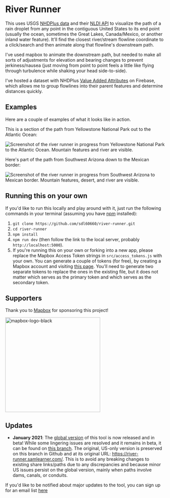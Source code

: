 # River Runner

This uses USGS [NHDPlus data](https://www.usgs.gov/core-science-systems/ngp/national-hydrography/nhdplus-high-resolution) and their [NLDI API](https://waterdata.usgs.gov/blog/nldi-intro/) to visualize the path of a rain droplet from any point in the contiguous United States to its end point (usually the ocean, sometimes the Great Lakes, Canada/Mexico, or another inland water feature). It'll find the closest river/stream flowline coordinate to a click/search and then animate along that flowline's downstream path.

I've used mapbox to animate the downstream path, but needed to make all sorts of adjustments for elevation and bearing changes to prevent jerkiness/nausea (just moving from point to point feels a little like flying through turbulence while shaking your head side-to-side).

I've hosted a dataset with NHDPlus [Value Added Attributes](https://www.usgs.gov/core-science-systems/ngp/national-hydrography/value-added-attributes-vaas) on Firebase, which allows me to group flowlines into their parent features and determine distances quickly.

## Examples

Here are a couple of examples of what it looks like in action.

This is a section of the path from Yellowstone National Park out to the Atlantic Ocean:

![Screenshot of the river runner in progress from Yellowstone National Park to the Atlantic Ocean. Mountain features and river are visible.](https://github.com/sdl60660/river-runner/blob/main/public/images/preview_image.png?raw=true)

Here's part of the path from Southwest Arizona down to the Mexican border:

![Screenshot of the river runner in progress from Southwest Arizona to Mexican border. Mountain features, desert, and river are visible.](https://github.com/sdl60660/river-runner/blob/main/public/images/example-2-az.png?raw=true)

## Running this on your own

If you'd like to run this locally and play around with it, just run the following commands in your terminal (assuming you have [npm](https://www.npmjs.com/get-npm) installed):

1. `git clone https://github.com/sdl60660/river-runner.git`
2. `cd river-runner`
3. `npm install`
4. `npm run dev` (then follow the link to the local server, probably `http://localhost:5000`).
5. If you're running this on your own or forking into a new app, please replace the Mapbox Access Token strings in `src/access_tokens.js` with your own. You can generate a couple of tokens (for free), by creating a Mapbox account and visiting [this page](https://account.mapbox.com/access-tokens/). You'll need to generate two separate tokens to replace the ones in the existing file, but it does not matter which serves as the primary token and which serves as the secondary token.

## Supporters

Thank you to [Mapbox](https://www.mapbox.com/) for sponsoring this project!

<img src="https://user-images.githubusercontent.com/12772904/129089126-5c528d47-961f-427f-820f-df58974d15c3.png" alt="mapbox-logo-black" width="300"/>

## Updates

* **January 2021**: The [global version](https://river-runner-global.samlearner.com/) of this tool is now released and in beta! While some lingering issues are resolved and it remains in beta, it can be found on [this branch](https://github.com/sdl60660/river-runner/tree/global). The original, US-only version is preserved on this branch in Github and at its original URL: https://river-runner.samlearner.com/. This is to avoid any breaking changes to existing share links/paths due to any discrepancies and because minor US issues persist on the global version, mainly when paths involve dams, canals, or conduits.

If you'd like to be notified about major updates to the tool, you can sign up for an email list [here](https://tinyletter.com/samlearner)
